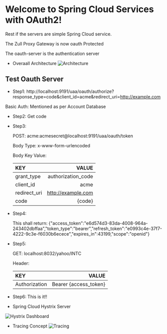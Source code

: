 Welcome to Spring Cloud Services with OAuth2!
===================

<p>Rest if the servers are simple Spring Cloud service.</p>
<p>The Zull Proxy Gateway is now oauth Protected</p>
<p>The oauth-server is the authentication server</p>

- Overaall Architecture
![Architecture](https://i.stack.imgur.com/efX9T.png)


Test Oauth Server
-------------
- Step1:
http://localhost:9191/uaa/oauth/authorize?response_type=code&client_id=acme&redirect_uri=http://example.com

Basic Auth: Mentioned as per Account Database

- Step2:
Get code

- Step3:

    POST: 
    acme:acmesecret@localhost:9191/uaa/oauth/token
    
    Body Type:   x-www-form-urlencoded
    
    Body Key Value:
    
    | KEY     | VALUE 		|
    | :------------ | ----------------------: | 
    | grant_type | authorization_code |
    | client_id    | acme   |
    | redirect_uri     | http://example.com    |
    | code     | {code}    |

- Step4:
    
    This shall return:
    {"access_token":"e6d574d3-83da-4008-964a-243402dbffaa","token_type":"bearer","refresh_token":"e0993c4e-37f7-4222-9c3e-f6030b6ecece","expires_in":43199,"scope":"openid"}

- Step5:
    
    GET:
    localhost:8032/yahoo/INTC
    
    Header:
    
    | KEY     | VALUE 		|
    | :------------ | ----------------------: | 
    | Authorization | Bearer {access_token} |
    
- Step6: 
    This is it!!

- Spring Cloud Hystrix Server

![Hystrix Dashboard](https://images.techhive.com/images/article/2015/05/hystrix-dashboard-fig6-100586598-large.idge.png)

- Tracing Concept
![Tracing](https://raw.githubusercontent.com/spring-cloud/spring-cloud-sleuth/1.1.x/docs/src/main/asciidoc/images/trace-id.png)


